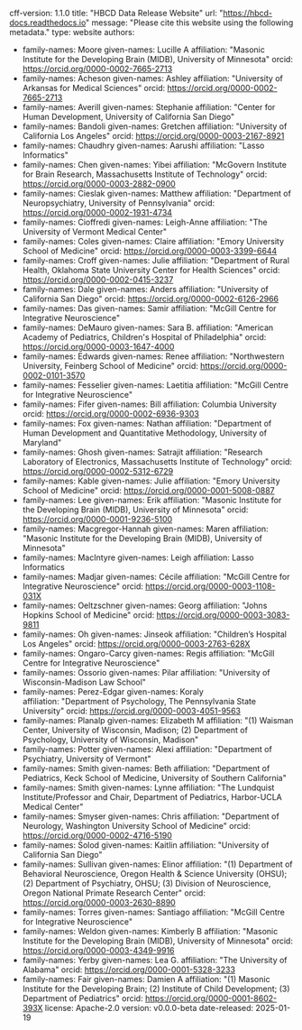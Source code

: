 cff-version: 1.1.0
title: "HBCD Data Release Website"
url: "https://hbcd-docs.readthedocs.io"
message: "Please cite this website using the following metadata."
type: website
authors:
- family-names: Moore
  given-names: Lucille A
  affiliation: "Masonic Institute for the Developing Brain (MIDB), University of Minnesota"
  orcid: https://orcid.org/0000-0002-7665-2713
- family-names: Acheson
  given-names: Ashley
  affiliation: "University of Arkansas for Medical Sciences"
  orcid: https://orcid.org/0000-0002-7665-2713
- family-names: Averill
  given-names: Stephanie
  affiliation: "Center for Human Development, University of California San Diego"
- family-names: Bandoli
  given-names: Gretchen
  affiliation: "University of California Los Angeles"
  orcid: https://orcid.org/0000-0003-2167-8921
- family-names: Chaudhry
  given-names: Aarushi 
  affiliation: "Lasso Informatics"
- family-names: Chen
  given-names: Yibei
  affiliation: "McGovern Institute for Brain Research, Massachusetts Institute of Technology"
  orcid: https://orcid.org/0000-0003-2882-0900
- family-names: Cieslak
  given-names: Matthew
  affiliation: "Department of Neuropsychiatry, University of Pennsylvania"
  orcid: https://orcid.org/0000-0002-1931-4734
- family-names: Cioffredi
  given-names: Leigh-Anne
  affiliation: "The University of Vermont Medical Center"
- family-names: Coles
  given-names: Claire
  affiliation: "Emory University School of Medicine"
  orcid: https://orcid.org/0000-0003-3399-6644
- family-names: Croff
  given-names: Julie 
  affiliation: "Department of Rural Health, Oklahoma State University Center for Health Sciences"
  orcid: https://orcid.org/0000-0002-0415-3237
- family-names: Dale
  given-names: Anders
  affiliation: "University of California San Diego"
  orcid: https://orcid.org/0000-0002-6126-2966
- family-names: Das
  given-names: Samir
  affiliation: "McGill Centre for Integrative Neuroscience"
- family-names: DeMauro
  given-names: Sara B. 
  affiliation: "American Academy of Pediatrics, Children's Hospital of Philadelphia"
  orcid: https://orcid.org/0000-0003-1647-4000
- family-names: Edwards
  given-names: Renee
  affiliation: "Northwestern University, Feinberg School of Medicine"
  orcid: https://orcid.org/0000-0002-0101-3570
- family-names: Fesselier
  given-names: Laetitia 
  affiliation: "McGill Centre for Integrative Neuroscience"
- family-names: Fifer
  given-names: Bill 
  affiliation: Columbia University
  orcid: https://orcid.org/0000-0002-6936-9303
- family-names: Fox
  given-names: Nathan
  affiliation: "Department of Human Development and Quantitative Methodology, University of Maryland"
- family-names: Ghosh
  given-names: Satrajit
  affiliation: "Research Laboratory of Electronics, Massachusetts Institute of Technology"
  orcid: https://orcid.org/0000-0002-5312-6729
- family-names: Kable
  given-names: Julie
  affiliation: "Emory University School of Medicine"
  orcid: https://orcid.org/0000-0001-5008-0887
- family-names: Lee
  given-names: Erik
  affiliation: "Masonic Institute for the Developing Brain (MIDB), University of Minnesota"
  orcid: https://orcid.org/0000-0001-9236-5100
- family-names: Macgregor-Hannah
  given-names: Maren
  affiliation: "Masonic Institute for the Developing Brain (MIDB), University of Minnesota"
- family-names: MacIntyre
  given-names: Leigh
  affiliation: Lasso Informatics
- family-names: Madjar
  given-names: Cécile
  affiliation: "McGill Centre for Integrative Neuroscience"
  orcid: https://orcid.org/0000-0003-1108-031X
- family-names: Oeltzschner
  given-names: Georg 
  affiliation: "Johns Hopkins School of Medicine"
  orcid: https://orcid.org/0000-0003-3083-9811
- family-names: Oh
  given-names: Jinseok
  affiliation: "Children’s Hospital Los Angeles"
  orcid: https://orcid.org/0000-0003-2763-628X
- family-names: Ongaro-Carcy
  given-names: Regis
  affiliation: "McGill Centre for Integrative Neuroscience"
- family-names: Ossorio
  given-names: Pilar
  affiliation: "University of Wisconsin-Madison Law School"
- family-names: Perez-Edgar
  given-names: Koraly  
  affiliation: "Department of Psychology, The Pennsylvania State University"
  orcid: https://orcid.org/0000-0003-4051-9563  
- family-names: Planalp 
  given-names: Elizabeth M
  affiliation: "(1) Waisman Center, University of Wisconsin, Madison; (2) Department of Psychology, University of Wisconsin, Madison"
- family-names: Potter
  given-names: Alexi
  affiliation: "Department of Psychiatry, University of Vermont"
- family-names: Smith
  given-names: Beth
  affiliation: "Department of Pediatrics, Keck School of Medicine, University of Southern California"
- family-names: Smith
  given-names: Lynne
  affiliation: "The Lundquist Institute/Professor and Chair, Department of Pediatrics, Harbor-UCLA Medical Center"
- family-names: Smyser
  given-names: Chris
  affiliation: "Department of Neurology, Washington University School of Medicine"
  orcid: https://orcid.org/0000-0002-4716-5190
- family-names: Solod
  given-names: Kaitlin
  affiliation: "University of California San Diego"
- family-names: Sullivan
  given-names: Elinor
  affiliation: "(1) Department of Behavioral Neuroscience, Oregon Health & Science University (OHSU); (2) Department of Psychiatry, OHSU; (3) Division of Neuroscience, Oregon National Primate Research Center"
  orcid: https://orcid.org/0000-0003-2630-8890
- family-names: Torres
  given-names: Santiago
  affiliation: "McGill Centre for Integrative Neuroscience"
- family-names: Weldon
  given-names: Kimberly B
  affiliation: "Masonic Institute for the Developing Brain (MIDB), University of Minnesota"
  orcid: https://orcid.org/0000-0003-4349-9916
- family-names: Yerby
  given-names: Lea G.
  affiliation: "The University of Alabama"
  orcid: https://orcid.org/0000-0001-5328-3233  
- family-names: Fair
  given-names: Damien A
  affiliation: "(1) Masonic Institute for the Developing Brain; (2) Institute of Child Development; (3) Department of Pediatrics"
  orcid: https://orcid.org/0000-0001-8602-393X
license: Apache-2.0
version: v0.0.0-beta
date-released: 2025-01-19  

 
 
